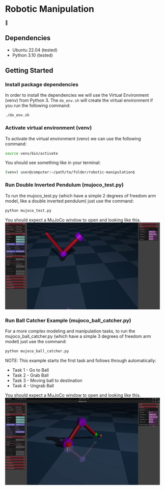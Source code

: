 # Robotic Manipulation
🤖
## Dependencies
- Ubuntu 22.04 (tested)
- Python 3.10 (tested)

## Getting Started

### Install package dependencies
In order to install the dependencies we will use the Virtual Environment (venv) from Python 3. The ```do_env.sh``` will create the virtual environment if you run the following command:

```bash
./do_env.sh
```

### Activate virtual environment (venv)
To activate the virtual environment (venv) we can use the following command:

```bash
source venv/bin/activate
```

You should see something like in your terminal:
```bash
(venv) user@computer:~/path/to/folder/robotic-manipulation$
```
### Run Double Inverted Pendulum (mujoco_test.py)
To run the mujoco_test.py (which have a simple 2 degrees of freedom arm model, like a double inverted pendulum) just use the command:

```bash
python mujoco_test.py
```
You should expect a MuJoCo window to open and looking like this.
![Inverted Pendulum Arm Control Example](img/Inverted_3.png)
### Run Ball Catcher Example (mujoco_ball_catcher.py)
For a more complex modeling and manipulation tasks, to run the mujoco_ball_catcher.py (which have a simple 3 degrees of freedom arm model) just use the command:

```bash
python mujoco_ball_catcher.py
```
NOTE: This example starts the first task and follows through automatically:

- Task 1 - Go to Ball
- Task 2 - Grab Ball
- Task 3 - Moving ball to destination
- Task 4 - Ungrab Ball

You should expect a MuJoCo window to open and looking like this.
![Ball Catcher](img/Task_4_ungrab_ball.png)


